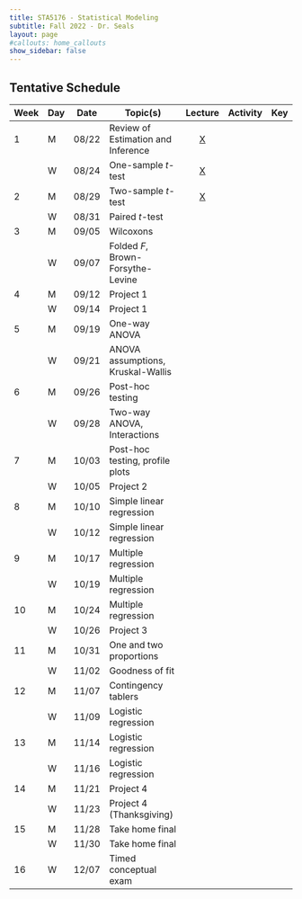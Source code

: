 ```yaml
---
title: STA5176 - Statistical Modeling
subtitle: Fall 2022 - Dr. Seals
layout: page
#callouts: home_callouts
show_sidebar: false
---
```


## Tentative Schedule

| Week | Day | Date  | Topic(s)                           |                            Lecture                            | Activity | Key |
|-----------|-----------|-----------|-----------|:---------:|:---------:|:---------:|
| 1    | M   | 08/22 | Review of Estimation and Inference | [X](https://samanthaseals.github.io/STA5176/slides/L01.html) |          |     |
|      | W   | 08/24 | One-sample *t*-test                |  [X](https://samanthaseals.github.io/STA5176/slides/L02.html)                                                             |          |     |
| 2    | M   | 08/29 | Two-sample *t*-test                |   [X](https://samanthaseals.github.io/STA5176/slides/L03.html)                                                             |          |     |
|      | W   | 08/31 | Paired *t*-test                    |                                                               |          |     |
| 3    | M   | 09/05 | Wilcoxons                          |                                                               |          |     |
|      | W   | 09/07 | Folded *F*, Brown-Forsythe-Levine  |                                                               |          |     |
| 4    | M   | 09/12 | Project 1                          |                                                               |          |     |
|      | W   | 09/14 | Project 1                          |                                                               |          |     |
| 5    | M   | 09/19 | One-way ANOVA                      |                                                               |          |     |
|      | W   | 09/21 | ANOVA assumptions, Kruskal-Wallis  |                                                               |          |     |
| 6    | M   | 09/26 | Post-hoc testing                   |                                                               |          |     |
|      | W   | 09/28 | Two-way ANOVA, Interactions        |                                                               |          |     |
| 7    | M   | 10/03 | Post-hoc testing, profile plots    |                                                               |          |     |
|      | W   | 10/05 | Project 2                          |                                                               |          |     |
| 8    | M   | 10/10 | Simple linear regression           |                                                               |          |     |
|      | W   | 10/12 | Simple linear regression           |                                                               |          |     |
| 9    | M   | 10/17 | Multiple regression                |                                                               |          |     |
|      | W   | 10/19 | Multiple regression                |                                                               |          |     |
| 10   | M   | 10/24 | Multiple regression                |                                                               |          |     |
|      | W   | 10/26 | Project 3                          |                                                               |          |     |
| 11   | M   | 10/31 | One and two proportions            |                                                               |          |     |
|      | W   | 11/02 | Goodness of fit                    |                                                               |          |     |
| 12   | M   | 11/07 | Contingency tablers                |                                                               |          |     |
|      | W   | 11/09 | Logistic regression                |                                                               |          |     |
| 13   | M   | 11/14 | Logistic regression                |                                                               |          |     |
|      | W   | 11/16 | Logistic regression                |                                                               |          |     |
| 14   | M   | 11/21 | Project 4                          |                                                               |          |     |
|      | W   | 11/23 | Project 4 (Thanksgiving)           |                                                               |          |     |
| 15   | M   | 11/28 | Take home final                    |                                                               |          |     |
|      | W   | 11/30 | Take home final                    |                                                               |          |     |
| 16   | W   | 12/07 | Timed conceptual exam              |                                                               |          |     |
